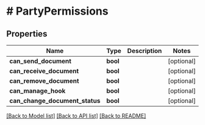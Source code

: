 # # PartyPermissions

## Properties

Name | Type | Description | Notes
------------ | ------------- | ------------- | -------------
**can_send_document** | **bool** |  | [optional]
**can_receive_document** | **bool** |  | [optional]
**can_remove_document** | **bool** |  | [optional]
**can_manage_hook** | **bool** |  | [optional]
**can_change_document_status** | **bool** |  | [optional]

[[Back to Model list]](../../README.md#models) [[Back to API list]](../../README.md#endpoints) [[Back to README]](../../README.md)
